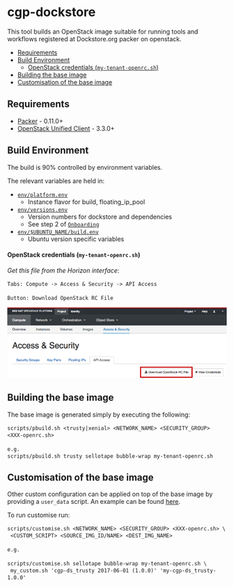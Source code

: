 # cgp-dockstore

This tool builds an OpenStack image suitable for running tools and workflows registered
at Dockstore.org packer on openstack.

* [Requirements](#requirements)
* [Build Environment](#build-environment)
  * [OpenStack credentials (`my-tenant-openrc.sh`)](#openstack-credentials-my-tenant-openrc.sh)
* [Building the base image](#building-the-base-image)
* [Customisation of the base image](#customisation-of-the-base-image)

## Requirements

* [Packer](https://www.packer.io/) - 0.11.0+
* [OpenStack Unified Client](https://docs.openstack.org/user-guide/common/cli-overview.html#unified-command-line-client) - 3.3.0+

## Build Environment

The build is 90% controlled by environment variables.

The relevant variables are held in:

* [`env/platform.env`](/env/platform.env)
  * Instance flavor for build, floating_ip_pool
* [`env/versions.env`](/env/versions.env)
  * Version numbers for dockstore and dependencies
  * See step 2 of [`Onboarding`](https://dockstore.org/onboarding)
* [`env/$UBUNTU_NAME/build.env`](/env/trusty/build.env)
  * Ubuntu version specific variables

#### OpenStack credentials (`my-tenant-openrc.sh`)

_Get this file from the Horizon interface_:

```
Tabs: Compute -> Access & Security -> API Access

Button: Download OpenStack RC File
```

![Horizon interface image](/images/HorizonRCfile.png)

## Building the base image

The base image is generated simply by executing the following:

```
scripts/pbuild.sh <trusty|xenial> <NETWORK_NAME> <SECURITY_GROUP> <XXX-openrc.sh>

e.g.
scripts/pbuild.sh trusty sellotape bubble-wrap my-tenant-openrc.sh
```

## Customisation of the base image

Other custom configuration can be applied on top of the base image by providing a `user_data` script.  An
example can be found [here](/examples/user_data.sh).

To run customise run:

```
scripts/customise.sh <NETWORK_NAME> <SECURITY_GROUP> <XXX-openrc.sh> \
 <CUSTOM_SCRIPT> <SOURCE_IMG_ID/NAME> <DEST_IMG_NAME>

e.g.

scripts/customise.sh sellotape bubble-wrap my-tenant-openrc.sh \
 my_custom.sh 'cgp-ds_trusty 2017-06-01 (1.0.0)' 'my-cgp-ds_trusty-1.0.0'
```
